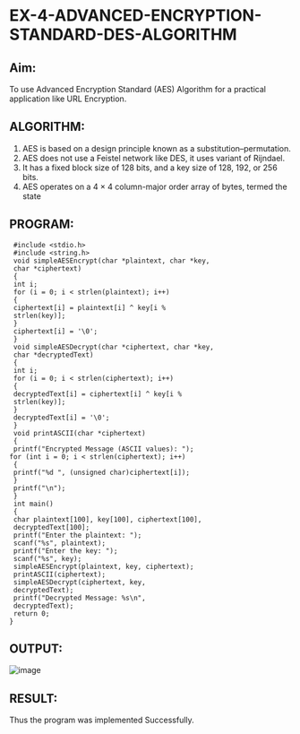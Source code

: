 # EX-4-ADVANCED-ENCRYPTION-STANDARD-DES-ALGORITHM

## Aim:
  To use Advanced Encryption Standard (AES) Algorithm for a practical application like URL Encryption.

## ALGORITHM: 
  1. AES is based on a design principle known as a substitution–permutation. 
  2. AES does not use a Feistel network like DES, it uses variant of Rijndael. 
  3. It has a fixed block size of 128 bits, and a key size of 128, 192, or 256 bits. 
  4. AES operates on a 4 × 4 column-major order array of bytes, termed the state

## PROGRAM: 
```
 #include <stdio.h>
 #include <string.h>
 void simpleAESEncrypt(char *plaintext, char *key,
 char *ciphertext)
 {
 int i;
 for (i = 0; i < strlen(plaintext); i++)
 {
 ciphertext[i] = plaintext[i] ^ key[i %
 strlen(key)];
 }
 ciphertext[i] = '\0';
 }
 void simpleAESDecrypt(char *ciphertext, char *key,
 char *decryptedText)
 {
 int i;
 for (i = 0; i < strlen(ciphertext); i++)
 {
 decryptedText[i] = ciphertext[i] ^ key[i %
 strlen(key)];
 }
 decryptedText[i] = '\0';
 }
 void printASCII(char *ciphertext)
 {
 printf("Encrypted Message (ASCII values): ");
for (int i = 0; i < strlen(ciphertext); i++)
 {
 printf("%d ", (unsigned char)ciphertext[i]);
 }
 printf("\n");
 }
 int main()
 {
 char plaintext[100], key[100], ciphertext[100],
 decryptedText[100];
 printf("Enter the plaintext: ");
 scanf("%s", plaintext);
 printf("Enter the key: ");
 scanf("%s", key);
 simpleAESEncrypt(plaintext, key, ciphertext);
 printASCII(ciphertext);
 simpleAESDecrypt(ciphertext, key,
 decryptedText);
 printf("Decrypted Message: %s\n",
 decryptedText);
 return 0;
}
```
## OUTPUT:
![image](https://github.com/user-attachments/assets/10a2149e-d21e-4e54-b667-1d87378477f0)

## RESULT: 
Thus the program was implemented Successfully.
